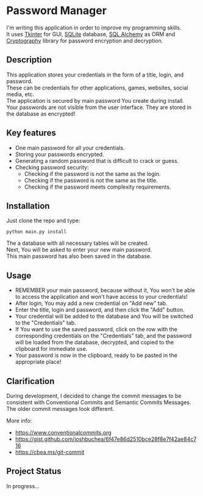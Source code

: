 # Password Manager
I'm writing this application in order to improve my programming skills.\
It uses [Tkinter](https://docs.python.org/3/library/tkinter.html) for GUI, [SQLite](https://www.sqlite.org) database, [SQL Alchemy](https://www.sqlalchemy.org/) as ORM and [Cryptography](https://cryptography.io) library for password encryption and decryption.

## Description
This application stores your credentials in the form of a title, login, and password.\
These can be credentials for other applications, games, websites, social media, etc.\
The application is secured by main password You create during install.\
Your passwords are not visible from the user interface. They are stored in the database as encrypted!

## Key features
* One main password for all your credentials.
* Storing your passwords encrypted.
* Generating a random password that is difficult to crack or guess.
* Checking password security:
  - Checking if the password is not the same as the login.
  - Checking if the password is not the same as the title.
  - Checking if the password meets complexity requirements.
  
## Installation
Just clone the repo and type:
```
python main.py install
```
The a database with all necessary tables will be created.\
Next, You will be asked to enter your new main password.\
This main password has also been saved in the database.

## Usage
* REMEMBER your main password, because without it, You won't be able to access the application and won't have access to your credentials!
* After login, You may add a new credential on "Add new" tab.
* Enter the title, login and password, and then click the "Add" button.
* Your credential will be added to the database and You will be switched to the "Credentials" tab.
* If You want to use the saved password, click on the row with the corresponding credentials on the "Credentials" tab, and the password will be loaded from the database, decrypted, and copied to the clipboard for immediate use.
* Your password is now in the clipboard, ready to be pasted in the appropriate place!

## Clarification
During development, I decided to change the commit messages to be consistent with Conventional Commits and Semantic Commits Messages.
The older commit messages look different.

More info:
- https://www.conventionalcommits.org
- https://gist.github.com/joshbuchea/6f47e86d2510bce28f8e7f42ae84c716
- https://cbea.ms/git-commit

## Project Status
In progress...
